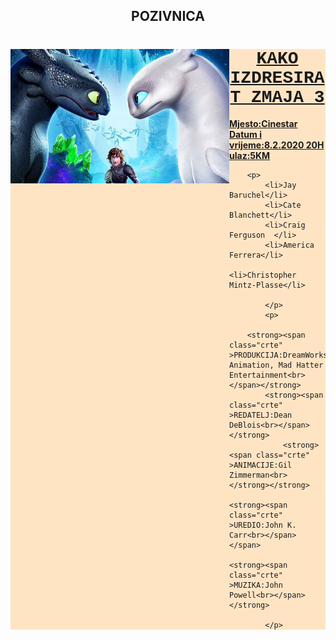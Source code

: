 <!DOCTYPE html>
<html lang="en">
<head>
    <meta charset="UTF-8">
    <meta name="viewport" content="width=device-width, initial-scale=1.0">
    <meta http-equiv="X-UA-Compatible" content="ie=edge">
    <title>Document</title>
</head>
<style>
    body{
        widows: 50px;
    }
    .p{
        font-family: Arial, Helvetica, sans-serif;
    }
    #zmaj{
        float: left;
    }
    h1{
        font-family: 'Courier New', Courier, monospace;
        text-align: center;
        text-decoration: underline;
    }
    .background{
        background-color: bisque;
    }
    h2{
        text-align: center;
    }
    .crte{
        text-decoration: underline;
    }

</style>

<body>
    <h2>POZIVNICA</h2>
    <div class="background">
    <img id="zmaj"src="zmajo.jpg" width="350">
    <p class="p">
        <h1>KAKO IZDRESIRAT ZMAJA 3</h1>
        <strong><span class="crte" >Mjesto:Cinestar<br></span></strong>
        <strong><span class="crte">Datum i vrijeme:8.2.2020 20H<br></span></strong>
        <strong><span class="crte" >ulaz:5KM<br></span></strong>
        </p>

        <p>
            <li>Jay Baruchel</li>
            <li>Cate Blanchett</li>
            <li>Craig Ferguson  </li>
            <li>America Ferrera</li>
            <li>Christopher Mintz-Plasse</li>
            
            </p>
            <p>
               
        <strong><span class="crte" >PRODUKCIJA:DreamWorks Animation, Mad Hatter Entertainment<br></span></strong>
            <strong><span class="crte" >REDATELJ:Dean DeBlois<br></span></strong>
                <strong><span class="crte" >ANIMACIJE:Gil Zimmerman<br></strong></strong>
                    <strong><span class="crte" >UREDIO:John K. Carr<br></span></span>
                        <strong><span class="crte" >MUZIKA:John Powell<br></span></strong>

            </p>

    
</body>
</html>
